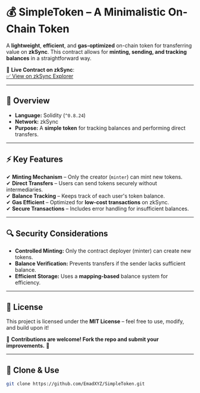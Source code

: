 # 💰 SimpleToken – A Minimalistic On-Chain Token  

A **lightweight**, **efficient**, and **gas-optimized** on-chain token for transferring value on **zkSync**. This contract allows for **minting, sending, and tracking balances** in a straightforward way.  

🔗 **Live Contract on zkSync**:  
[✅ View on zkSync Explorer](https://sepolia.explorer.zksync.io/address/0xcdAc667d23C75f7E158A6BddD8BbeCB9e7aC7721#contract)  

---  

## 📜 Overview  

- **Language:** Solidity (`^0.8.24`)  
- **Network:** zkSync  
- **Purpose:** A **simple token** for tracking balances and performing direct transfers.  

---  

## ⚡ Key Features  

✔ **Minting Mechanism** – Only the creator (`minter`) can mint new tokens.  
✔ **Direct Transfers** – Users can send tokens securely without intermediaries.  
✔ **Balance Tracking** – Keeps track of each user's token balance.  
✔ **Gas Efficient** – Optimized for **low-cost transactions** on zkSync.  
✔ **Secure Transactions** – Includes error handling for insufficient balances.  

---  

## 🔍 Security Considerations  

- **Controlled Minting:** Only the contract deployer (minter) can create new tokens.  
- **Balance Verification:** Prevents transfers if the sender lacks sufficient balance.  
- **Efficient Storage:** Uses a **mapping-based** balance system for efficiency.  

---  

## 📄 License  

This project is licensed under the **MIT License** – feel free to use, modify, and build upon it!  

📌 **Contributions are welcome! Fork the repo and submit your improvements.** 🚀  

---  

## 🔧 Clone & Use  

```bash
git clone https://github.com/EmadXYZ/SimpleToken.git
```
